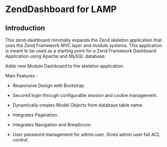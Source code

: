 # ZendDashboard for LAMP

## Introduction

This zend-dashboard minimally expands the Zend skeleton application that uses the 
Zend Framework MVC layer and module systems. This application is meant to be used as
a starting point for a Zend Framework Dashboard Application using Apache and MySQL database.

Adds new Module Dashboard to the skeleton application.

Main Features :

* Responsive Design with Bootstrap.

* Secured login through configurable session and cookie management.

* Dynamically creates Model Objects from database table name. 

* Integrates Pagination.

* Integrates Navigation and Breadcrum.

* User password management for admin user. Gives admin user full ACL control.
